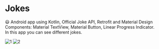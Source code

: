 # Jokes
😃 Android app using Kotlin, Official Joke API, Retrofit and Material Design Components: Material TextView, Material Button, Linear Progress Indicator. In this app you can see different jokes.

![1](https://user-images.githubusercontent.com/76612421/128326608-9c449cb8-335b-4fc2-91f2-329879828d18.PNG)
![2](https://user-images.githubusercontent.com/76612421/128326617-a09c5c17-d925-40f8-882c-1eba1f196fe4.PNG)

